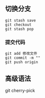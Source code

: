 ## 切换分支
```
git stash save
git checkout 
git stash pop
```

### 提交代码
```
git add 修改文件
git commit -m ""
git push origin 
```

## 高级语法
git cherry-pick
